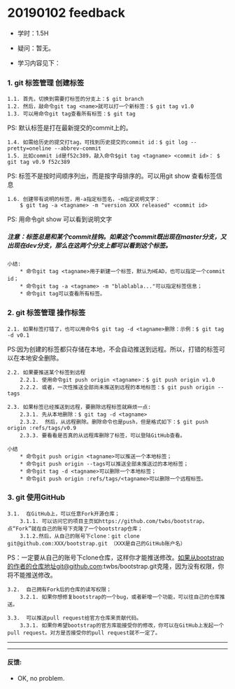 # 20190102 feedback

* 学时：1.5H
* 疑问：暂无。

* 学习内容见下：


### 1. git 标签管理 创建标签

	1.1. 首先，切换到需要打标签的分支上：$ git branch
	1.2. 然后，敲命令git tag <name>就可以打一个新标签：$ git tag v1.0
	1.3. 可以用命令git tag查看所有标签：$ git tag

PS: 默认标签是打在最新提交的commit上的。

	1.4. 如需给历史的提交打tag，可找到历史提交的commit id：$ git log --pretty=oneline --abbrev-commit	
	1.5. 比如commit id是f52c389，敲入命令$git tag <tagname> <commit id>： $ git tag v0.9 f52c389

PS: 标签不是按时间顺序列出，而是按字母排序的。可以用git show <tagname>查看标签信息

	1.6. 创建带有说明的标签，用-a指定标签名，-m指定说明文字：
		$ git tag -a <tagname> -m "version XXX released" <commit id>

PS: 用命令git show <tagname>可以看到说明文字

#####  注意：标签总是和某个commit挂钩。如果这个commit既出现在master分支，又出现在dev分支，那么在这两个分支上都可以看到这个标签。

	小结:
		* 命令git tag <tagname>用于新建一个标签，默认为HEAD，也可以指定一个commit id；
		* 命令git tag -a <tagname> -m "blablabla..."可以指定标签信息；
		* 命令git tag可以查看所有标签。


### 2. git 标签管理 操作标签
   
	2.1. 如果标签打错了，也可以用命令$ git tag -d <tagname>删除：示例：$ git tag -d v0.1  

PS:因为创建的标签都只存储在本地，不会自动推送到远程。所以，打错的标签可以在本地安全删除。

	2.2. 如果要推送某个标签到远程  
		2.2.1. 使用命令git push origin <tagname>：$ git push origin v1.0	
		2.2.2. 或者，一次性推送全部尚未推送到远程的本地标签：$ git push origin --tags  
	
	2.3. 如果标签已经推送到远程，要删除远程标签就麻烦一点:
		2.3.1. 先从本地删除：$ git tag -d <tagname>   
		2.3.2.  然后，从远程删除。删除命令也是push，但是格式如下：$ git push origin :refs/tags/v0.9  
		2.3.3. 要看看是否真的从远程库删除了标签，可以登陆GitHub查看。    
	   
	小结
		* 命令git push origin <tagname>可以推送一个本地标签；
		* 命令git push origin --tags可以推送全部未推送过的本地标签；
		* 命令git tag -d <tagname>可以删除一个本地标签；
		* 命令git push origin :refs/tags/<tagname>可以删除一个远程标签。


### 3. git 使用GitHub

	3.1.  在GitHub上，可以任意Fork开源仓库；
		3.1.1. 可以访问它的项目主页如https://github.com/twbs/bootstrap，点“Fork”就在自己的账号下克隆了一个bootstrap仓库；
		3.1.2.然后，从自己的账号下clone：git clone git@github.com:XXX/bootstrap.git （XXX是自己的GitHub账户名）

PS：一定要从自己的账号下clone仓库，这样你才能推送修改。如果从bootstrap的作者的仓库地址git@github.com:twbs/bootstrap.git克隆，因为没有权限，你将不能推送修改。
	
	3.2.  自己拥有Fork后的仓库的读写权限；
		3.2.1. 如果你想修复bootstrap的一个bug，或者新增一个功能，可以往自己的仓库推送。
		
	3.3.  可以推送pull request给官方仓库来贡献代码。
		3.3.1. 如果你希望bootstrap的官方库能接受你的修改，你可以在GitHub上发起一个pull request。对方是否接受你的pull request就不一定了。

***
***
#### 反馈:
* OK, no problem.